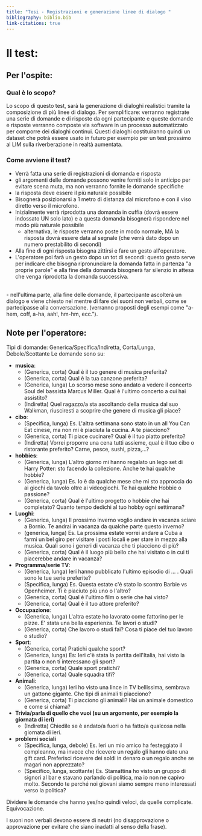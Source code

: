 ```yaml
---
title: "Tesi - Registrazioni e generazione linee di dialogo "
bibliography: biblio.bib
link-citations: true
---
```


# Il test:

## Per l'ospite:
### Qual è lo scopo?
Lo scopo di questo test, sarà la generazione di dialoghi realistici tramite la composizione di più linee di dialogo.
Per semplificare: verranno registrate una serie di domande e di risposte da ogni partecipante e queste domande e risposte verranno composte via software in un processo automatizzato per comporre dei dialoghi continui.
Questi dialoghi costituiranno quindi un dataset che potrà essere usato in futuro per esempio per un test prossimo al LIM sulla riverberazione in realtà aumentata.

### Come avviene il test? 
- Verrà fatta una serie di registrazioni di domanda e risposta
- gli argomenti delle domande possono venire forniti solo in anticipo per evitare scena muta, ma non verranno fornite le domande specifiche
- la risposta deve essere il più naturale possibile
- Bisognerà posizionarsi a 1 metro di distanza dal microfono e con il viso diretto verso il microfono.
- Inizialmente verrà riprodotta una domanda in cuffia (dovrà essere indossato UN solo lato) e a questa domanda bisognerà rispondere nel modo più naturale possibile
  - alternativa, le risposte verranno poste in modo normale, MA la risposta dovrà essere data al segnale (che verrà dato dopo un numero prestabilito di secondi)
- Alla fine di ogni risposta bisogna zittirsi e fare un gesto all'operatore.
- L'operatore poi farà un gesto dopo un tot di secondi: questo gesto serve per indicare che bisogna ripronunciare la domanda fatta in partenza "a proprie parole" e alla fine della domanda bisognerà far silenzio in attesa che venga riprodotta la domanda successiva. 

<br>
- nell'ultima parte, alla fine delle domande, il partecipante ascolterà un dialogo e viene chiesto nel mentre di fare dei suoni non verbali, come se partecipasse alla conversazione. (verranno proposti degli esempi come "a-hem, coff, a-ha, aah!, hm-hm, ecc."). 


## Note per l'operatore:
Tipi di domande: Generica/Specifica/Indiretta, Corta/Lunga, Debole/Scottante
Le domande sono su:
  - **musica**:
    - (Generica, corta) Qual è il tuo genere di musica preferita?
    - (Generica, corta) Qual è la tua canzone preferita? 
    - (Generica, lunga) Lo scorso mese sono andato a vedere il concerto Soul del bassista Marcus Miller. Qual è l'ultimo concerto a cui hai assistito?
    - (Indiretta) Quel ragazzo/a sta ascoltando della musica dal suo Walkman, riusciresti a scoprire che genere di musica gli piace?
  - **cibo**:
    - (Specifica, lunga) Es. L'altra settimana sono stato in un all You Can Eat cinese, ma non mi è piaciuta la cucina. A te piacciono? 
    - (Generica, corta) Ti piace cucinare? Qual è il tuo piatto preferito? 
    - (Indiretta) Vorrei proporre una cena tutti assieme, qual è il tuo cibo o ristorante preferito? Carne, pesce, sushi, pizza,...?
  - **hobbies**:
    - (Generica, lunga) L'altro giorno mi hanno regalato un lego set di Harry Potter: sto facendo la collezione. Anche te hai qualche hobbie?
    - (Generica, lunga) Es. Io è da qualche mese che mi sto approccia do ai giochi da tavolo oltre ai videogiochi. Te hai qualche Hobbie o passione? 
    - (Generica, corta) Qual è l'ultimo progetto o hobbie che hai completato? Quanto tempo dedichi al tuo hobby ogni settimana?
  - **Luoghi**:
    - (Generica, lunga) Il prossimo inverno voglio andare in vacanza sciare a Bornio. Te andrai in vacanza da qualche parte questo inverno?
    - (generica, lunga) Es. La prossima estate vorrei andare a Cuba a farmi un bel giro per visitare i posti locali e per stare in mezzo alla musica. Quali sono i generi di vacanza che ti piacciono di più? 
    - (Generica, corta) Qual è il luogo più bello che hai visitato o in cui ti piacerebbe andare in vacanza?
  - **Programma/serie TV**:
    - (Generica, lunga) Ieri hanno pubblicato l'ultimo episodio di ... . Quali sono le tue serie preferite? 
    - (Specifica, lunga) Es. Questa estate c'è stato lo scontro Barbie vs Openheimer. Ti è piaciuto più uno o l'altro? 
    - (Generica, corta) Qual è l'ultimo film o serie che hai visto? 
    - (Generica, corta) Qual è il tuo attore preferito?
  - **Occupazione**:
    - (Generica, lunga) L'altra estate ho lavorato come fattorino per le pizze. E' stata una bella esperienza. Te lavori o studi?
    - (Generica, corta) Che lavoro o studi fai? Cosa ti piace del tuo lavoro o studio?
  - **Sport**:
    - (Generica, corta) Pratichi qualche sport?
    - (Generica, lunga) Es: Ieri c'è stata la partita dell'Italia, hai visto la partita o non ti interessano gli sport? 
    - (Generica, corta) Quale sport pratichi?
    - (Generica, corta) Quale squadra tifi? 
  - **Animali**:
    - (Generica, lunga) Ieri ho visto una lince in TV bellissima, sembrava un gattone gigante. Che tipi di animali ti piacciono? 
    - (Generica, corta) Ti piacciono gli animali? Hai un animale domestico e come si chiama? 
  - **Trivia/parla di quello che vuoi (su un argomento, per esempio la giornata di ieri)**
    - (Indiretta) Chiedile se è andato/a fuori o ha fatto/a qualcosa nella giornata di ieri.
  - **problemi sociali**
    - (Specifica, lunga, debole) Es. Ieri un mio amico ha festeggiato il compleanno, ma invece che ricevere un regalo gli hanno dato una gift card. Preferisci ricevere dei soldi in denaro o un regalo anche se magari non apprezzato? 
    - (Specifico, lunga, scottante) Es. Stamattina ho visto un gruppo di signori al bar e stavano parlando di politica, ma io non ne capivo molto. Secondo te perché noi giovani siamo sempre meno interessati verso la politica? 


Dividere le domande che hanno yes/no quindi veloci, da quelle complicate. 
Equivocazione. 

I suoni non verbali devono essere di neutri (no disapprovazione o approvazione per evitare che siano inadatti al senso della frase).